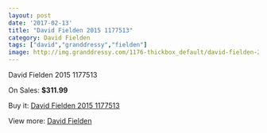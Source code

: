 ```yaml
---
layout: post
date: '2017-02-13'
title: "David Fielden 2015 1177513"
category: David Fielden
tags: ["david","granddressy","fielden"]
image: http://img.granddressy.com/1176-thickbox_default/david-fielden-2015-1177513.jpg
---
```

David Fielden 2015 1177513

On Sales: **$311.99**
<a href="https://www.granddressy.com/en/david-fielden/880-david-fielden-2015-1177513.html"><amp-img layout="responsive" width="600" height="600" src="//img.granddressy.com/1176-thickbox_default/david-fielden-2015-1177513.jpg" alt="David Fielden 2015 1177513 0" /></a>

Buy it: [David Fielden 2015 1177513](https://www.granddressy.com/en/david-fielden/880-david-fielden-2015-1177513.html "David Fielden 2015 1177513")

View more: [David Fielden](https://www.granddressy.com/en/41-david-fielden "David Fielden")
